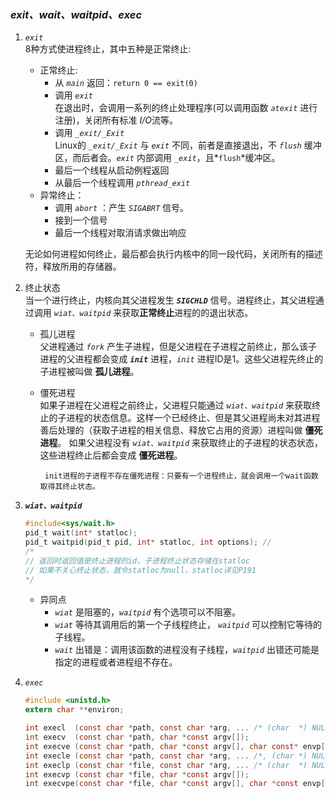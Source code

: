 ### ***exit、wait、waitpid、exec***

1. *`exit`*  
    8种方式使进程终止，其中五种是正常终止:
    + 正常终止:  
        + 从 *`main`* 返回：`return 0 == exit(0)`
        + 调用 *`exit`*   
            在退出时，会调用一系列的终止处理程序(可以调用函数 *`atexit`* 进行注册)，关闭所有标准 *I/O*流等。
        + 调用 *`_exit/_Exit`*   
            Linux的 *`_exit/_Exit`* 与 *`exit`* 不同，前者是直接退出，不 *`flush`* 缓冲区，而后者会。*`exit`* 内部调用 *`_exit`*，且*`flush`*缓冲区。  
        + 最后一个线程从启动例程返回
        + 从最后一个线程调用 *`pthread_exit`*
    + 异常终止：
        + 调用 *`abort`* ：产生 *`SIGABRT`* 信号。
        + 接到一个信号
        + 最后一个线程对取消请求做出响应
    
    无论如何进程如何终止，最后都会执行内核中的同一段代码，关闭所有的描述符，释放所用的存储器。

2. 终止状态   
    当一个进行终止，内核向其父进程发生 ***`SIGCHLD`*** 信号。进程终止，其父进程通过调用 *`wiat、waitpid`* 来获取**正常终止**进程的的退出状态。  
    + 孤儿进程  
    父进程通过 *`fork`* 产生子进程，但是父进程在子进程之前终止，那么该子进程的父进程都会变成 ***`init`*** 进程，*`init`* 进程ID是1。这些父进程先终止的子进程被叫做 **孤儿进程**。
    + 僵死进程  
    如果子进程在父进程之前终止，父进程只能通过 *`wiat、waitpid`* 来获取终止的子进程的状态信息。这样一个已经终止、但是其父进程尚未对其进程善后处理的（获取子进程的相关信息、释放它占用的资源）进程叫做 **僵死进程**。 如果父进程没有 *`wiat、waitpid`* 来获取终止的子进程的状态状态，这些进程终止后都会变成 **僵死进程**。
    
         ` init进程的子进程不存在僵死进程：只要有一个进程终止，就会调用一个wait函数取得其终止状态。`

3. ***`wiat、waitpid`***  
    ```c
    #include<sys/wait.h>
    pid_t wait(int* statloc);  
    pid_t waitpid(pid_t pid, int* statloc, int options); // 
    /*
    // 返回时返回值是终止进程的id，子进程终止状态存储在statloc
    // 如果不关心终止状态，就令statloc为null，statloc详见P191
    */
    ```
    + 异同点
        + *`wiat`* 是阻塞的，*`waitpid`* 有个选项可以不阻塞。
        + *`wiat`* 等待其调用后的第一个子线程终止， *`waitpid`* 可以控制它等待的子线程。
        + *`wait`* 出错是：调用该函数的进程没有子线程，*`waitpid`* 出错还可能是指定的进程或者进程组不存在。

4. *`exec`*
    ```c
    #include <unistd.h>
    extern char **environ;

    int execl  (const char *path, const char *arg, ... /* (char  *) NULL */);
    int execv  (const char *path, char *const argv[]);
    int execve (const char *path, char *const argv[], char const* envp[]);
    int execle (const char *path, const char *arg, ... /*, (char *) NULL, char * const envp[] */);
    int execlp (const char *file, const char *arg, ... /* (char  *) NULL */);
    int execvp (const char *file, char *const argv[]);
    int execvpe(const char *file, char *const argv[], char *const envp[]);
    ```
    

